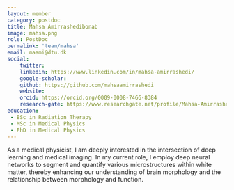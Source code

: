 ```yaml
---
layout: member
category: postdoc
title: Mahsa Amirrashedibonab
image: mahsa.png
role: PostDoc
permalink: 'team/mahsa'
email: maami@dtu.dk
social:
    twitter: 
    linkedin: https://www.linkedin.com/in/mahsa-amirrashedi/
    google-scholar: 
    github: https://github.com/mahsaamirrashedi
    website:
    orcid: https://orcid.org/0009-0008-7466-8384
    research-gate: https://www.researchgate.net/profile/Mahsa-Amirrashedi
education:
 - BSc in Radiation Therapy
 - MSc in Medical Physics
 - PhD in Medical Physics
---
```


As a medical physicist, I am deeply interested in the intersection of deep learning and medical imaging. In my current role, I employ deep neural networks to segment and quantify various microstructures within white matter, thereby enhancing our understanding of brain morphology and the relationship between morphology and function.
